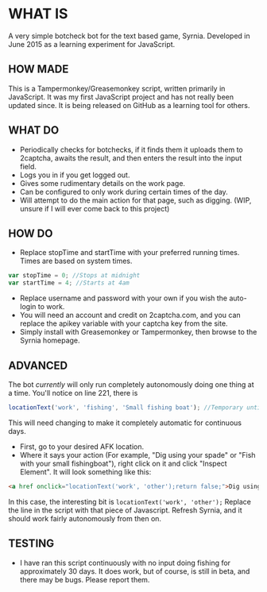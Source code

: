 # WHAT IS
A very simple botcheck bot for the text based game, Syrnia. Developed in June 2015 as a learning experiment for JavaScript.
## HOW MADE
This is a Tampermonkey/Greasemonkey script, written primarily in JavaScript. It was my first JavaScript project and has not really been updated since. It is being released on GitHub as a learning tool for others.
## WHAT DO
* Periodically checks for botchecks, if it finds them it uploads them to 2captcha, awaits the result, and then enters the result into the input field.
* Logs you in if you get logged out.
* Gives some rudimentary details on the work page.
* Can be configured to only work during certain times of the day.
* Will attempt to do the main action for that page, such as digging. (WIP, unsure if I will ever come back to this project)

## HOW DO

* Replace stopTime and startTime with your preferred running times. Times are based on system times.
```javascript
var stopTime = 0; //Stops at midnight
var startTime = 4; //Starts at 4am
```
* Replace username and password with your own if you wish the auto-login to work.
* You will need an account and credit on 2captcha.com, and you can replace the apikey variable with your captcha key from the site.
* Simply install with Greasemonkey or Tampermonkey, then browse to the Syrnia homepage.

## ADVANCED
The bot _currently_ will only run completely autonomously doing one thing at a time. You'll notice on line 221, there is
```javascript
locationText('work', 'fishing', 'Small fishing boat'); //Temporary until we get an array going
```
This will need changing to make it completely automatic for continuous days.
* First, go to your desired AFK location.
* Where it says your action (For example, "Dig using your spade" or "Fish with your small fishingboat"), right click on it and click "Inspect Element". It will look something like this:

```html
<a href onclick="locationText('work', 'other');return false;">Dig using your spade</a>
```
In this case, the interesting bit is `locationText('work', 'other');`
Replace the line in the script with that piece of Javascript. Refresh Syrnia, and it should work fairly autonomously from then on.

## TESTING
* I have ran this script continuously with no input doing fishing for approximately 30 days. It does work, but of course, is still in beta, and there may be bugs. Please report them.
